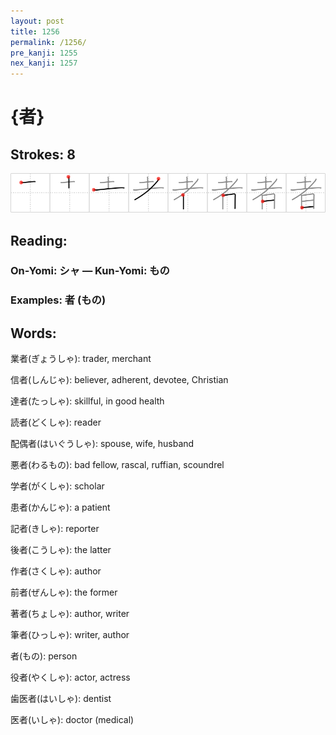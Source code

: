 ```yaml
---
layout: post
title: 1256
permalink: /1256/
pre_kanji: 1255
nex_kanji: 1257
---
```


# {者}

## Strokes: 8

<div class="stroke"><img src="../images/E88085.png" /></div>

## Reading:

### On-Yomi: シャ &mdash; Kun-Yomi: もの

### Examples: 者 (もの)

## Words:

業者(ぎょうしゃ): trader, merchant

信者(しんじゃ): believer, adherent, devotee, Christian

達者(たっしゃ): skillful, in good health

読者(どくしゃ): reader

配偶者(はいぐうしゃ): spouse, wife, husband

悪者(わるもの): bad fellow, rascal, ruffian, scoundrel

学者(がくしゃ): scholar

患者(かんじゃ): a patient

記者(きしゃ): reporter

後者(こうしゃ): the latter

作者(さくしゃ): author

前者(ぜんしゃ): the former

著者(ちょしゃ): author, writer

筆者(ひっしゃ): writer, author

者(もの): person

役者(やくしゃ): actor, actress

歯医者(はいしゃ): dentist

医者(いしゃ): doctor (medical)
